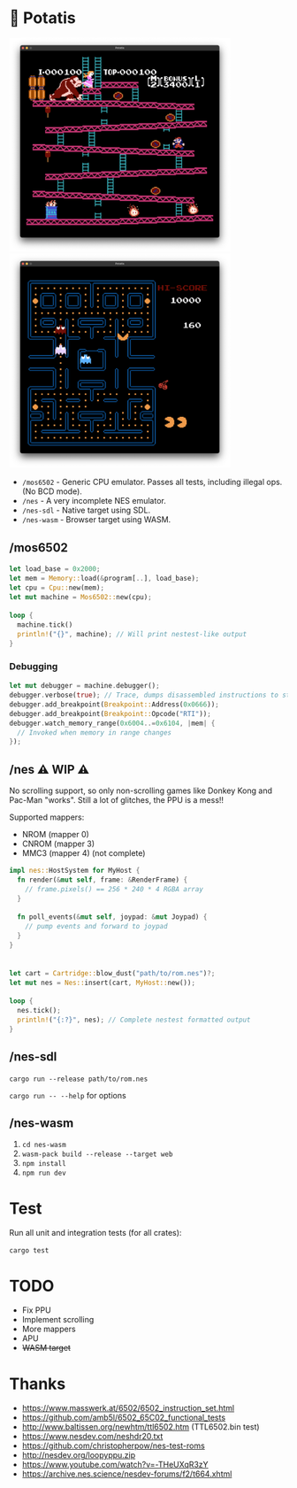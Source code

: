 # 🥔 Potatis

<img width="400" alt="pm" src="screenshots/dk.png"><img width="400" alt="dk" src="screenshots/pm.png">

- `/mos6502` - Generic CPU emulator. Passes all tests, including illegal ops. (No BCD mode).
- `/nes` - A very incomplete NES emulator.
- `/nes-sdl` - Native target using SDL.
- `/nes-wasm` - Browser target using WASM.

## /mos6502

```rust
let load_base = 0x2000;
let mem = Memory::load(&program[..], load_base);
let cpu = Cpu::new(mem);
let mut machine = Mos6502::new(cpu);

loop {
  machine.tick()
  println!("{}", machine); // Will print nestest-like output
}
```

### Debugging

```rust
let mut debugger = machine.debugger();
debugger.verbose(true); // Trace, dumps disassembled instructions to stdout
debugger.add_breakpoint(Breakpoint::Address(0x0666));
debugger.add_breakpoint(Breakpoint::Opcode("RTI"));
debugger.watch_memory_range(0x6004..=0x6104, |mem| {
  // Invoked when memory in range changes
});
```

## /nes ⚠️ WIP ⚠️

No scrolling support, so only non-scrolling games like Donkey Kong and Pac-Man "works". Still a lot of glitches, the PPU is a mess!!

Supported mappers:
- NROM (mapper 0)
- CNROM (mapper 3)
- MMC3 (mapper 4) (not complete)

```rust
impl nes::HostSystem for MyHost {
  fn render(&mut self, frame: &RenderFrame) {
    // frame.pixels() == 256 * 240 * 4 RGBA array
  }

  fn poll_events(&mut self, joypad: &mut Joypad) {
    // pump events and forward to joypad
  }
}


let cart = Cartridge::blow_dust("path/to/rom.nes")?;
let mut nes = Nes::insert(cart, MyHost::new());

loop {
  nes.tick();
  println!("{:?}", nes); // Complete nestest formatted output
}
```

## /nes-sdl

`cargo run --release path/to/rom.nes`

`cargo run -- --help` for options

## /nes-wasm

1. `cd nes-wasm`
2. `wasm-pack build --release --target web`
3. `npm install`
4. `npm run dev`

# Test

Run all unit and integration tests (for all crates):

`cargo test`

# TODO

- Fix PPU
- Implement scrolling
- More mappers
- APU
- ~~WASM target~~

# Thanks
- https://www.masswerk.at/6502/6502_instruction_set.html
- https://github.com/amb5l/6502_65C02_functional_tests
- http://www.baltissen.org/newhtm/ttl6502.htm (TTL6502.bin test)
- https://www.nesdev.com/neshdr20.txt
- https://github.com/christopherpow/nes-test-roms
- http://nesdev.org/loopyppu.zip
- https://www.youtube.com/watch?v=-THeUXqR3zY
- https://archive.nes.science/nesdev-forums/f2/t664.xhtml
